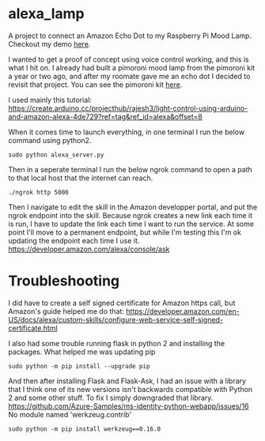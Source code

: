 # alexa_lamp
A project to connect an Amazon Echo Dot to my Raspberry Pi Mood Lamp. Checkout my demo [here](https://www.youtube.com/watch?v=ac0j1ZyTKyk).


I wanted to get a proof of concept using voice control working, and this is what I hit on. I already had built a pimoroni mood lamp from the pimoroni kit a year or two ago, and after my roomate gave me an echo dot I decided to revisit that project. You can see the pimoroni kit [here](https://shop.pimoroni.com/products/mood-light-pi-zero-w-project-kit).

I used mainly this tutorial: https://create.arduino.cc/projecthub/rajesh3/light-control-using-arduino-and-amazon-alexa-4de729?ref=tag&ref_id=alexa&offset=8

When it comes time to launch everything, in one terminal I run the below command using python2.
```
sudo python alexa_server.py
```

Then in a seperate terminal I run the below ngrok command to open a path to that local host that the internet can reach.
```
./ngrok http 5000
```

Then I navigate to edit the skill in the Amazon developper portal, and put the ngrok endpoint into the skill. Because ngrok creates a new link each time it is run, I have to update the link each time I want to run the service. At some point I'll move to a permanent endpoint, but while I'm testing this I'm ok updating the endpoint each time I use it.
https://developer.amazon.com/alexa/console/ask

# Troubleshooting
I did have to create a self signed certificate for Amazon https call, but Amazon's guide helped me do that: https://developer.amazon.com/en-US/docs/alexa/custom-skills/configure-web-service-self-signed-certificate.html

I also had some trouble running flask in python 2 and installing the packages. What helped me was updating pip
```
sudo python -m pip install --upgrade pip
```
And then after installing Flask and Flask-Ask, I had an issue with a library that I think one of its new versions isn't backwards compatible with Python 2 and some other stuff. To fix I simply downgraded that library.
https://github.com/Azure-Samples/ms-identity-python-webapp/issues/16
No module named 'werkzeug.contrib'
```
sudo python -m pip install werkzeug==0.16.0
```
